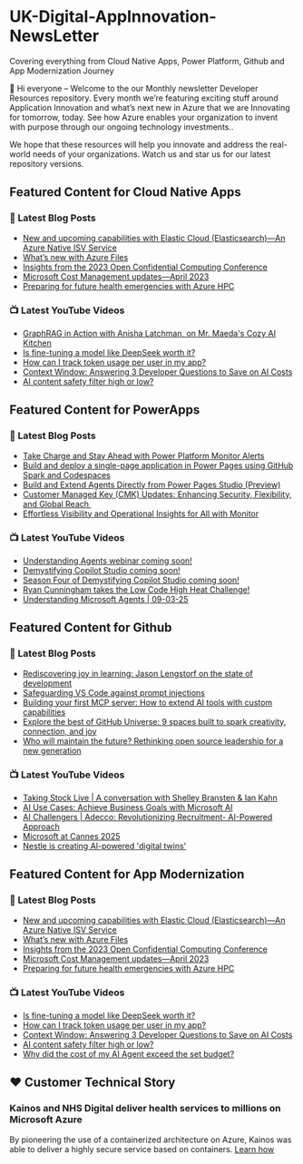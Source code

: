 # UK-Digital-AppInnovation-NewsLetter

Covering everything from Cloud Native Apps, Power Platform, Github and App Modernization Journey

👋 Hi everyone – Welcome to the our Monthly newsletter Developer Resources repository. Every month we’re featuring exciting stuff around Application Innovation and what’s next new in Azure that we are Innovating for tomorrow, today. See how Azure enables your organization to invent with purpose through our ongoing technology investments..


We hope that these resources will help you innovate and address the real-world needs of your organizations. Watch us and star us for our latest repository versions.

## Featured Content for Cloud Native Apps


### 📝 Latest Blog Posts

    
<!-- BLOGCNA:START -->
- [New and upcoming capabilities with Elastic Cloud (Elasticsearch)—An Azure Native ISV Service](https://azure.microsoft.com/blog/new-and-upcoming-capabilities-with-elastic-cloud-elasticsearch-an-azure-native-isv-service/)
- [What’s new with Azure Files](https://azure.microsoft.com/blog/what-s-new-with-azure-files/)
- [Insights from the 2023 Open Confidential Computing Conference](https://azure.microsoft.com/blog/insights-from-the-2023-open-confidential-computing-conference/)
- [Microsoft Cost Management updates—April 2023](https://azure.microsoft.com/blog/microsoft-cost-management-updates-april-2023/)
- [Preparing for future health emergencies with Azure HPC ](https://azure.microsoft.com/blog/preparing-for-future-health-emergencies-with-azure-hpc/)
<!-- BLOGCNA:END -->

### 📺 Latest YouTube Videos

 
<!-- YOUTUBECNA:START -->
- [GraphRAG in Action with Anisha Latchman, on Mr. Maeda&#39;s Cozy AI Kitchen](https://www.youtube.com/watch?v=gv5fRtBk8IM)
- [Is fine-tuning a model like DeepSeek worth it?](https://www.youtube.com/shorts/Zq_aquaEpC0)
- [How can I track token usage per user in my app?](https://www.youtube.com/shorts/MUIH0N4mEQI)
- [Context Window: Answering 3 Developer Questions to Save on AI Costs](https://www.youtube.com/watch?v=CdrXTcpTAhI)
- [AI content safety filter high or low?](https://www.youtube.com/shorts/YPIbBZ_83ts)
<!-- YOUTUBECNA:END -->

##  Featured Content for PowerApps
### 📝 Latest Blog Posts
<!-- BLOGPOWER:START -->
- [Take Charge and Stay Ahead with Power Platform Monitor Alerts](https://www.microsoft.com/en-us/power-platform/blog/power-apps/take-charge-and-stay-ahead-with-power-platform-monitor-alerts/)
- [Build and deploy a single-page application in Power Pages using GitHub Spark and Codespaces](https://www.microsoft.com/en-us/power-platform/blog/power-pages/build-and-deploy-a-single-page-application-in-power-pages-using-github-spark-and-codespaces/)
- [Build and Extend Agents Directly from Power Pages Studio (Preview)](https://www.microsoft.com/en-us/power-platform/blog/power-pages/build-and-extend-agents-directly-from-power-pages-studio-preview/)
- [Customer Managed Key (CMK) Updates: Enhancing Security, Flexibility, and Global Reach ](https://www.microsoft.com/en-us/power-platform/blog/2025/08/12/customer-managed-key-updates/)
- [Effortless Visibility and Operational Insights for All with Monitor](https://www.microsoft.com/en-us/power-platform/blog/power-apps/effortless-visibility-and-operational-insights-for-all-with-monitor/)
<!-- BLOGPOWER:END -->
 ### 📺 Latest YouTube Videos
    
<!-- YOUTUBEPOWER:START -->
- [Understanding Agents webinar coming soon!](https://www.youtube.com/shorts/j1WSFpZcLFg)
- [Demystifying Copilot Studio coming soon!](https://www.youtube.com/watch?v=Mpw1YfOBEKE)
- [Season Four of Demystifying Copilot Studio coming soon!](https://www.youtube.com/shorts/-K4i8Od6L-4)
- [Ryan Cunningham takes the Low Code High Heat Challenge!](https://www.youtube.com/watch?v=FWeYy_AhXnc)
- [Understanding Microsoft Agents | 09-03-25](https://www.youtube.com/shorts/lHHepwjoL6I)
<!-- YOUTUBEPOWER:END -->

##  Featured Content for Github
### 📝 Latest Blog Posts
<!-- BLOGGITHUB:START -->
- [Rediscovering joy in learning: Jason Lengstorf on the state of development](https://github.blog/developer-skills/career-growth/rediscovering-joy-in-learning-jason-lengstorf-on-the-state-of-development/)
- [Safeguarding VS Code against prompt injections](https://github.blog/security/vulnerability-research/safeguarding-vs-code-against-prompt-injections/)
- [Building your first MCP server: How to extend AI tools with custom capabilities](https://github.blog/ai-and-ml/github-copilot/building-your-first-mcp-server-how-to-extend-ai-tools-with-custom-capabilities/)
- [Explore the best of GitHub Universe: 9 spaces built to spark creativity, connection, and joy](https://github.blog/news-insights/company-news/explore-the-best-of-github-universe-9-spaces-built-to-spark-creativity-connection-and-joy/)
- [Who will maintain the future? Rethinking open source leadership for a new generation](https://github.blog/open-source/maintainers/who-will-maintain-the-future-rethinking-open-source-leadership-for-a-new-generation/)
<!-- BLOGGITHUB:END -->
### 📺 Latest YouTube Videos
<!-- YOUTUBEGITHUB:START -->
- [Taking Stock Live | A conversation with Shelley Bransten &amp; Ian Kahn](https://www.youtube.com/watch?v=gHGMBxy2W1c)
- [AI Use Cases: Achieve Business Goals with Microsoft AI](https://www.youtube.com/watch?v=j9jGYAY9uig)
- [AI Challengers | Adecco: Revolutionizing Recruitment- AI-Powered Approach](https://www.youtube.com/watch?v=5N3FR8lzC3Q)
- [Microsoft at Cannes 2025](https://www.youtube.com/watch?v=6d5a1mc1N_E)
- [Nestle is creating AI-powered &#39;digital twins&#39;](https://www.youtube.com/watch?v=FO9fcsti9Vs)
<!-- YOUTUBEGITHUB:END -->
##  Featured Content for App Modernization
### 📝 Latest Blog Posts
<!-- BLOGAPPMOD:START -->
- [New and upcoming capabilities with Elastic Cloud (Elasticsearch)—An Azure Native ISV Service](https://azure.microsoft.com/blog/new-and-upcoming-capabilities-with-elastic-cloud-elasticsearch-an-azure-native-isv-service/)
- [What’s new with Azure Files](https://azure.microsoft.com/blog/what-s-new-with-azure-files/)
- [Insights from the 2023 Open Confidential Computing Conference](https://azure.microsoft.com/blog/insights-from-the-2023-open-confidential-computing-conference/)
- [Microsoft Cost Management updates—April 2023](https://azure.microsoft.com/blog/microsoft-cost-management-updates-april-2023/)
- [Preparing for future health emergencies with Azure HPC ](https://azure.microsoft.com/blog/preparing-for-future-health-emergencies-with-azure-hpc/)
<!-- BLOGAPPMOD:END -->
### 📺 Latest YouTube Videos
<!-- YOUTUBEAPPMOD:START -->
- [Is fine-tuning a model like DeepSeek worth it?](https://www.youtube.com/shorts/Zq_aquaEpC0)
- [How can I track token usage per user in my app?](https://www.youtube.com/shorts/MUIH0N4mEQI)
- [Context Window: Answering 3 Developer Questions to Save on AI Costs](https://www.youtube.com/watch?v=CdrXTcpTAhI)
- [AI content safety filter high or low?](https://www.youtube.com/shorts/YPIbBZ_83ts)
- [Why did the cost of my AI Agent exceed the set budget?](https://www.youtube.com/shorts/ZW-cO0Tj7LE)
<!-- YOUTUBEAPPMOD:END -->


## ♥️ Customer Technical Story 

### Kainos and NHS Digital deliver health services to millions on Microsoft Azure

By pioneering the use of a containerized architecture on Azure, Kainos was able to deliver a highly secure service based on containers. [Learn how](https://customers.microsoft.com/en-us/story/1368348549535774520-kainos-and-nhs-digital-deliver-health-services-to-millions-on-microsoft-azure)

